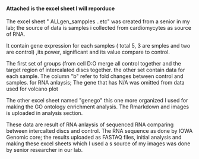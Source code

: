 
#### Attached is the excel sheet I will reporduce

The  excel sheet  " ALLgen_sampples ..etc" was created from a senior in my lab; the source of data is samples i collected from cardiomycytes as source of RNA. 

It contain gene expression for each samples ( total 5, 3 are smples and two are control) ,its power, significant and its value compare to control.

The first set of groups (from cell D:O merge all control together and the target region of intercalated discs together. the other set contain data for each sample.
The column "b" refer to fold changes between control and samples.
for RNA anlaysis; The gene that has N/A was omitted from data used for volcano plot

The other excel sheet named "genego" this one more organized I used for making the GO ontology enrichment analysis. The Rmarkdown and images is uploaded in analysis section. 

These data are result of RNA anlaysis of sequenced RNA comparing between intercalted discs and control. The RNA sequence as done by IOWA Genomic core; the results uploaded as FASTAQ files, initial analysis and making these excel sheets which I used a s source of my images was done by senior researcher in our lab.
